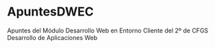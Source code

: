 # ApuntesDWEC
Apuntes del Módulo Desarrollo Web en Entorno Cliente del 2º de CFGS Desarrollo de Aplicaciones Web
